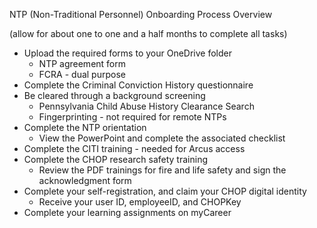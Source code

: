 NTP (Non-Traditional Personnel) Onboarding Process Overview

(allow for about one to one and a half months to complete all tasks) 



* Upload the required forms to your OneDrive folder
    * NTP agreement form
    * FCRA - dual purpose
* Complete the Criminal Conviction History questionnaire
* Be cleared through a background screening
    * Pennsylvania Child Abuse History Clearance Search
    * Fingerprinting - not required for remote NTPs
* Complete the NTP orientation
    * View the PowerPoint and complete the associated checklist
* Complete the CITI training - needed for Arcus access
* Complete the CHOP research safety training
    * Review the PDF trainings for fire and life safety and sign the acknowledgment form
* Complete your self-registration, and claim your CHOP digital identity
    * Receive your user ID, employeeID, and CHOPKey
* Complete your learning assignments on myCareer
